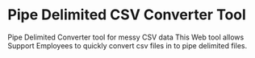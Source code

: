 # Pipe Delimited CSV Converter Tool
Pipe Delimited Converter tool for messy CSV data
This Web tool allows Support Employees to quickly convert csv files in to pipe delimited files.
